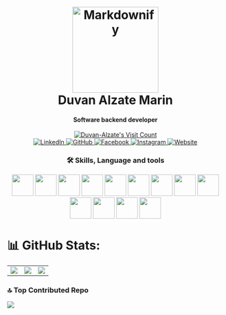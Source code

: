 
<h1 align="center">
  <br>
  <a href="http://duvanportfolio.liveblog365.com/">
    <img src="http://duvanportfolio.liveblog365.com/img/avatar.png" alt="Markdownify" width="200"></a>
  <br>
  Duvan Alzate Marin
  <br>
</h1>

<h4 align="center">Software backend developer</h4>

<div align="center">
  <!-- Visit Counter -->
  <a href="https://visitcount.itsvg.in">
    <img src="https://visitcount.itsvg.in/api?id=Duvan-Alzate&icon=0&color=4" alt="Duvan-Alzate's Visit Count">
  </a>
  
  <!-- Social Media Links -->
  <br/>
  <a href="https://www.linkedin.com/in/duvan-alzate/">
    <img src="https://img.shields.io/badge/LinkedIn-0A66C2?style=for-the-badge&logo=linkedin&logoColor=white" alt="LinkedIn">
  </a>
  <a href="https://x.com/DuvanAlzate18">
    <img src="https://img.shields.io/badge/Twitter or X-100000?style=for-the-badge&logo=x&logoColor=white" alt="GitHub">
  </a>
  <a href="https://www.facebook.com/duvan.alzate.3">
    <img src="https://img.shields.io/badge/Facebook-1877F2?style=for-the-badge&logo=facebook&logoColor=white" alt="Facebook">
  </a>
  <a href="https://www.instagram.com/alzate.duvan/">
    <img src="https://img.shields.io/badge/Instagram-E4405F?style=for-the-badge&logo=instagram&logoColor=white" alt="Instagram">
  </a>
  <a href="http://duvanportfolio.liveblog365.com/">
    <img src="https://img.shields.io/badge/Website-FFB324?style=for-the-badge&logo=google-chrome&logoColor=white" alt="Website">
  </a>
</div>

<h3 align="center">🛠 Skills, Language and tools</h3>

<p align="center">
  <img src="https://cdn.jsdelivr.net/gh/devicons/devicon@latest/icons/vuejs/vuejs-original.svg" width="50" heigth="50" />
  <img src="https://cdn.jsdelivr.net/gh/devicons/devicon@latest/icons/php/php-original.svg" width="50" heigth="50"  />
  <img src="https://cdn.jsdelivr.net/gh/devicons/devicon@latest/icons/xamarin/xamarin-original.svg" width="50" heigth="50"  />
  <img src="https://cdn.jsdelivr.net/gh/devicons/devicon@latest/icons/react/react-original.svg" width="50" heigth="50"  />
    <img src="https://cdn.jsdelivr.net/gh/devicons/devicon@latest/icons/javascript/javascript-original.svg" width="50" heigth="50"  />
    <img src="https://cdn.jsdelivr.net/gh/devicons/devicon@latest/icons/sass/sass-original.svg" width="50" heigth="50"  />
    <img src="https://cdn.jsdelivr.net/gh/devicons/devicon@latest/icons/jquery/jquery-original-wordmark.svg" width="50" heigth="50"  />
    <img src="https://cdn.jsdelivr.net/gh/devicons/devicon@latest/icons/html5/html5-original.svg" width="50" heigth="50"  />
    <img src="https://cdn.jsdelivr.net/gh/devicons/devicon@latest/icons/css3/css3-original.svg" width="50" heigth="50"  />
    <img src="https://cdn.jsdelivr.net/gh/devicons/devicon@latest/icons/dotnetcore/dotnetcore-original.svg" width="50" heigth="50" />
    <img src="https://cdn.jsdelivr.net/gh/devicons/devicon@latest/icons/microsoftsqlserver/microsoftsqlserver-plain-wordmark.svg" width="50" heigth="50" />
    <img src="https://cdn.jsdelivr.net/gh/devicons/devicon@latest/icons/mysql/mysql-plain-wordmark.svg" width="50" heigth="50"  />
    <img src="https://cdn.jsdelivr.net/gh/devicons/devicon@latest/icons/git/git-original.svg" width="50" heigth="50"  />
</p>

# 📊 GitHub Stats:
<table>
  <tr>
    <td>
      <img src="https://github-readme-stats.vercel.app/api?username=Duvan-Alzate&theme=default_repocard&hide_border=false&include_all_commits=true&count_private=true" />
    </td>
    <td>
      <img src="https://github-readme-streak-stats.herokuapp.com/?user=Duvan-Alzate&theme=default_repocard&hide_border=false" />
    </td>
    <td>
      <img src="https://github-readme-stats.vercel.app/api/top-langs/?username=Duvan-Alzate&theme=default_repocard&hide_border=false&include_all_commits=true&count_private=true&layout=compact" />
    </td>
  </tr>
</table>

### 🔝 Top Contributed Repo
![](https://github-contributor-stats.vercel.app/api?username=Duvan-Alzate&limit=5&theme=default&combine_all_yearly_contributions=true)



